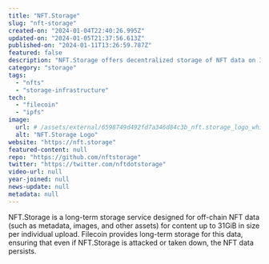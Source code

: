 ```yaml
---
title: "NFT.Storage"
slug: "nft-storage"
created-on: "2024-01-04T22:40:26.995Z"
updated-on: "2024-01-05T21:37:56.613Z"
published-on: "2024-01-11T13:26:59.787Z"
featured: false
description: "NFT.Storage offers decentralized storage of NFT data on IPFS and Filecoin."
category: "storage"
tags:
  - "nfts"
  - "storage-infrastructure"
tech:
  - "filecoin"
  - "ipfs"
image:
  url: # /assets/external/6598749d492fd7a346d84c3b_nft.storage_logo_white.png
  alt: "NFT.Storage Logo"
website: "https://nft.storage"
featured-content: null
repo: "https://github.com/nftstorage"
twitter: "https://twitter.com/nftdotstorage"
video-url: null
year-joined: null
news-update: null
metadata: null
---
```


NFT.Storage is a long-term storage service designed for off-chain NFT data (such as metadata, images, and other assets) for content up to 31GiB in size per individual upload. Filecoin provides long-term storage for this data, ensuring that even if NFT.Storage is attacked or taken down, the NFT data persists.
